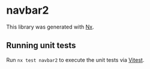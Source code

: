# navbar2

This library was generated with [Nx](https://nx.dev).

## Running unit tests

Run `nx test navbar2` to execute the unit tests via [Vitest](https://vitest.dev/).
